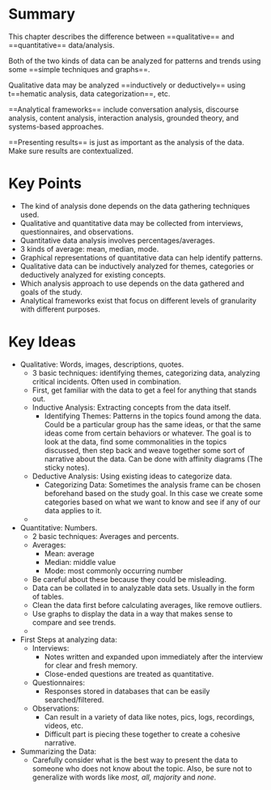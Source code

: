
# Summary 
This chapter describes the difference between ==qualitative== and ==quantitative== data/analysis. 

Both of the two kinds of data can be analyzed for patterns and trends using some ==simple techniques and graphs==. 

Qualitative data may be analyzed ==inductively or deductively== using t==hematic analysis, data categorization==, etc. 

==Analytical frameworks== include conversation analysis, discourse analysis, content analysis, interaction analysis, grounded theory, and systems-based approaches.

==Presenting results== is just as important as the analysis of the data. Make sure results are contextualized. 

# Key Points
- The kind of analysis done depends on the data gathering techniques used.
- Qualitative and quantitative data may be collected from interviews, questionnaires, and observations.
- Quantitative data analysis involves percentages/averages.
- 3 kinds of average: mean, median, mode.
- Graphical representations of quantitative data can help identify patterns. 
- Qualitative data can be inductively analyzed for themes, categories or deductively analyzed for existing concepts.
- Which analysis approach to use depends on the data gathered and goals of the study. 
- Analytical frameworks exist that focus on different levels of granularity with different purposes. 

# Key Ideas
- Qualitative: Words, images, descriptions, quotes.
	- 3 basic techniques: identifying themes, categorizing data, analyzing critical incidents. Often used in combination.
	- First, get familiar with the data to get a feel for anything that stands out.
	- Inductive Analysis: Extracting concepts from the data itself.
		- Identifying Themes: Patterns in the topics found among the data. Could be a particular group has the same ideas, or that the same ideas come from certain behaviors or whatever. The goal is to look at the data, find some commonalities in the topics discussed, then step back and weave together some sort of narrative about the data. Can be done with affinity diagrams (The sticky notes).
	- Deductive Analysis: Using existing ideas to categorize data. 
		- Categorizing Data: Sometimes the analysis frame can be chosen beforehand based on the study goal. In this case we create some categories based on what we want to know and see if any of our data applies to it. 
	-
- Quantitative: Numbers.
	- 2 basic techniques: Averages and percents.
	- Averages:
		- Mean: average
		- Median: middle value
		- Mode: most commonly occurring number
	- Be careful about these because they could be misleading.
	- Data can be collated in to analyzable data sets. Usually in the form of tables.
	- Clean the data first before calculating averages, like remove outliers.
	- Use graphs to display the data in a way that makes sense to compare and see trends.
	- 
- First Steps at analyzing data:
	- Interviews:
		- Notes written and expanded upon immediately after the interview for clear and fresh memory.
		- Close-ended questions are treated as quantitative.
	- Questionnaires:
		- Responses stored in databases that can be easily searched/filtered.
	- Observations:
		- Can result in a variety of data like notes, pics, logs, recordings, videos, etc. 
		- Difficult part is piecing these together to create a cohesive narrative.
- Summarizing the Data:
	- Carefully consider what is the best way to present the data to someone who does not know about the topic. Also, be sure not to generalize with words like *most, all, majority* and *none*. 
